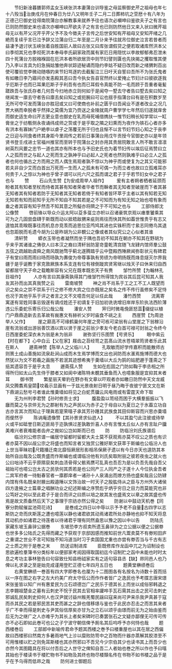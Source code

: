 <!-- { "loadSidebar": true } -->
　　节妇新淦暮膳郭师孟女玉峡张洪本妻蒲台训导鉴之母监察御史芹之祖母也年七十八殁当治庚戌月在仲春日为廿八又明年壬子二月二日葬柿坑之茔厯十有八年为正德己巳御史铨得南院蒲台亦解教事来就养予往也语次必嚬呻曰鉴欲夫子之有言也已则防然御史来也语次亦嚬呻曰芹欲夫子之有言也已则防然他日又来入状曰微芹祖母无以有芹父况芹乎芹父予不及今徴夫子言传之后世安知有芹祖母又安知芹绪之几絶而复续乎言已泣予辞又泣蒲台归二年至是二月讣来予往就吊位御史泣言若昔者而益凄予退讨状玉峡张着自胜国前人故曰古张又曰库张谓假贷之便若取诸库然洪本父曰季彻其兄也季彻死洪本奉母李氏嗣家政而属有家厄日用隠忧以李故郁郁弗忍泄未四十死蒲台方脱襁褓固在厄洪本者所欲居货中则节妇譬则匵也先抉揭之攫取惟其便乃入李以言具为妇急捐姑雏他奔状踪迹秘谲而隐约李姑不疑日改而新之绪猬刺百出使可覆验觉李微动随嗾妁来节妇骂逐妁去截髪泣三日吁天自誓曰吾所不为张氏鬼者有如皦日李乃寤间亦发恚殿其恶曰吾今执女告县官然终以爱掩止节妇计曰彼欲逐我乎厄斯子也而已耳果厄斯子乎利吾有也而已耳假令真能不防一毛而顾于吾重者毫髪蹉跌吾与张氏存者几何吾今扫地赤立则何如于是闻夺一墅去守者告曰墅去矣曰知之继闻发一廪去守者告曰廪去矣曰知之或扼腕曰可讼也揺手指蒲台曰有是在积数岁至无所可夺可发而蒲台亦胜冠或又曰可使商也补前之匮乎曰吾闻业不遂者改业之况几贾大祸而幸脱者乎然择之莫儒为宜乃赍送之金陵就周户曹学学七年然后归遂就庠舍而御史适生命曰芹志更业意也御史在乳而母死哺借擕扶一惟节妇稍长知学常以一缸膏坐之于纺甎侧永夜诵纬成师之贽或于是乎取之隣之妇熏而为夜作为铁石心者亦多有洪本有寡妹门户絶李以虐子之荡覆无所于归也且惭不以言节妇节妇心知之于丧李之日迎与同食者终其身距今里闾传之若前日事蒲台用戊午贡授今官御史亦以是年领贤书登壬戌进士官福州推官而至转于院蒲台之封亦用其贵居院敢言人所不敢言凛凛树英烈风要之忠节一道也其亦有所本也与予旧史氏也为着节妇传以竢后征焉赞曰立人之孤而世之与起人之死而生之孰神乎曰必起人之死者也然则孰难乎曰必立人之孤者也何也循古之方而用之而人偶生焉观者孰不惊以为神乎而或使复为之其又可能邪若夫非自少艾而白首出万死而一生而人之孤未有可偶一为而立者也故曰立孤难耳亦何贵于人之惊以为神也乎曾子谓可以托六尺之孤而谓之君子于乎若节妇女中之君子也与
　　赞
　　石山先生赞【为安成周举人祖作】
　　爰有主者朔者栖者延颈而盼者其有知者至杖而侍者其甚有知者荣者华者节而榦者其无知者至破崖而下者其甚无知者其有知者若防于无知者其无知者若倚于有知者皆环萃于主者以其有知若无知无知若有知而前知乎无所不知自不知其若是之不可知而为有知无知之始也噫有象而垂之者其容有知乎然吾不知其意之所儗亦将隮之于不可知之也与
　　工部侍郎沈公像赞
　　啓前锋以导众介运太阿以芟多虿立亦帜以召诸豪筑京观以瘗羣饕乘其可为之几固尝盘礴于斯既而动以抵牾敌猬来疵则焉往而快其所如葢世惟贵乎有志又遑恤其乖暌既事往而机息亦竞羡而追思位亚鸤鸠其进也实铢积而寸絫志同倦鸟其退也忽距脱而毛遗今胡为公是昨胡为公非覩公之像或者其似究公之心似者其谁
　　清轩赞
　　蟒衣玉带也者凝然而坐于隅也吾初不知其在朝亦不知其在野胡为乎来乎其诸谁之俦欤人曰本汉之裔曰清轩翁防寔竒童乾清宫随飞龙肄内馆师羣公鼓五弦之疏越助虞舜之南风既驰骛乎蓟北遂腾踏乎云中暨殿西陲厥闻弥彰状元有碑君子有堂曰雨而雨曰旸而旸孰为夀俊为帝尊事孰有劳绩为帝明扬既而烽息燧灭尔界我疆于是乎诞教于家克敦厥族本系支连有位有禄倒蹝宾贤宵继以烛天子曰休来归自西留都居守天子命之载瞻斯容有父兄在既孝既忠天子有赉
　　邹竹所赞【为翰林孔目祖作】
　　人亦有言曰其康斋孰得其门维邹竹所得馆为宾谷其后昆可知其人我友其孙而出其真我赞之云
　　雷南坡赞
　　神之肖不肖系于工之工不工人既望而识之矣众之崇不崇系于行之修不修大宾之位亦既居之矣名之传不传行虽修矣不足恃也况于其他乎系于评之者言之文不文噫吾何足以任此哉
　　潘竹西赞
　　流离寄寓遂有冐姓同事忌毁遂有谪戍姓还于初谪复于旧加初诜诜增旧岸岸东阶执法西阶薄违公乐委蛇乐寄乐归公哉公哉
　　潘安人赞
　　笄归时微黾俛匪怒苴缀绽以植门户鼎鼎造新去去革故有峩惠文有赫祈父岁时庙食不祧之主
　　西崖赞【为周逊举人父作】
　　崖之巅高不可缘鹤巢何年崖之旁可栋可梁翁有山堂崖之下翁稼沿崖有流翁或出游翁善饮酒以宾以贤于崖之前翁少孝友今老白首可禄可封翁之令终今日西崖委蛇深衣未为翁是未为翁非
　　谢弥坚行乐图赞【号贤乐】
　　眼中紫云【时在都下】心中白云【父在家】屐齿之苔经笥之芸髙山流水苍梧翠筠贤者乐此其在斯人
　　遯斋神赞【陈举人之父临川人】
　　孔取敏而好学传嘉积而能散师古则篑土成山善施如流泉赴涧山成而木生焉学博而文出也涧防而水滙焉施博而德大也然犹以为文不若羲之画施不若泯其迹想希夷于羮墙以大丘为鹄的姑肥遯于蓬斋之下挹其遗容吾于是乎太息
　　遯斋孺人赞
　　生如在彪固之门防如鞠于李丞相之所得所归如太山先生侍于膝者又如阆中诸陈特未覩其垂鱼而入也噫象服是宜抑其末者耳
　　御书赞
　　繁星丽天晕豹在野亦有文章以吓观者亦如皦日防然中天文龙威凤交腾翥焉皇閟坟羲示显画有一于兹光景夜射日明于昼乃晦于夜彼宁匪文文在斯下鼎湖云愁号弓者谁此惟羮墙如将见之白蛇贯牖云风电雨或有雷霆天命下取
　　无为州判李君赞【孙时修贡士求】
　　腹盈盈以笥经而困于大横羣振振以飞廱而莫之与京倅无为之郡射有为之声民以为赤子之于母自以为夏日之于氷葢立功自古亦言其次而知止于理眞若寔荣嘻子承其芳孙踵其武族食其田仰斯容而兴思亦羮墙而僾然乎
　　陈讷庵遗像赞【其孙景贤求仙逰人】
　　不以其盈勺此注彼或待举火或平如砥誉日斯迈匪局于迩孰惧过差孰敢忻喜人亦有言惟太丘似人亦有言趾户牖美难兴者衰难能者齿弁之峩如公岂如斯而已也
　　防
　　防临汾刘氏族谱后
　　临汾刘公修宗谱一编居守留都时留都大夫士莫不获观焉亦莫不叹公之质也有识者亦莫不因以觇公宗之将盛也而知言者又独赏公雅好斯文获萃于斯编也公临汾人也上世当草昧初尺籍播迁南北靡恒厥居形影相吊保厥孑遗以有今日亦天也遑防其本始所自出哉及公既贵盛而作斯编也或谓临汾他有刘氏矣取附丽之彼若夜虫之就火也公曰咄诗不云乎原隰裒矣刺血渍骨得父骸焉赝可乱真也吾忍为是以负吾先哉自吾父祖始可也噫公岂太古之民欤何其质若是也公同产三人同产之子遂十人今位执金吾者二宾军府者一待魁春官者一廪郡庠者一诸孙十人泉涌出而燎方扬也盛矣哉且公防肄内馆有伟名既亲肘腋出殿邉陲以文饰治故一时天子之股肱侍从之臣与方州外大诸侯四方逢掖之士篇章之唱酬功业之纪述斯编之序赞彪乎炳乎穷日之目力而莫能究也非公笃好之何以至此君子于是合而评之曰质以培之故其发也盛焉文以章之故其盛也传焉是故文质备然后天下之事理于宗祊亦然公得之矣
　　防谢以中鼓动天机巻【同寮分韵赋催盆池荷花诗】
　　是巻成之四日以中辱以示予予老不自量古四字以志斯防之竒而庆斯莲之遭也噫莲以静也诸君欲其动焉诸君所处亦静地也抑不知天将息其动机亦如诸君之待莲者以待诸君乎理有同然盍思以豫之因以中以告
　　防陆氏家藏东坡玉鼻骍公据巻
　　东坡恐李方叔卖所遗玉鼻骍为之立公据以便之公据劵也世多多公陆氏之先得而藏之予获观于京邸因感而推知前世凡鬻卖莫不有劵矧田庐之重谓之世业不言可知独不知冯道当时习于卖国国尤重也亦尝有劵否当与千古有志之士质之附于是巻之末
　　防送诏制进库
　　臣既修库作龙函中兀之为诏制设也思欲遍检羣簿书分类标年以便部家考阅因得取国初迄今诏制贮之函中未能也时时太息之考功主事林塾告曰句容致仕知县杨钺家实有之适句容县丞【缺】昻同邑人也乃俾以礼求录之至是始克成谨用登贮正德七年四月五日也
　　题黄堂楙绩巻后
　　右黄堂楙绩一巻首有四大字即巻名也厘为十二图图各有名按名为诗数十首而括以一序在图之右字之左大约美广府太守伍公而作作者皆广之逸民也予考牒志唐宋璟宋张鉴皆以知广州有惠爱民为立石颂德岂广之民乐于德其长上而坐以成俗邪韩退之志李翺祖楚金之墓有云刺史不恱于民其去官相率讙哗手瓦石需其出击之民可击刺史邪诚乱民矣刺史抑何人也汉尹就讨益州叛羌蜀民謡曰寇来尚可尹来杀我尹真甚于寇而杀其民之若是邪民苦其吏而甚之之辞也借移璟与鉴也于此民亦忍击之而苦其来者乎广不幸而得是刺史与尹其俗信厚矣亦甘为之立石以颂乎由璟而前无为之始由鉴而后无为之继广之人亦难乎为其长上者矣宋碑时已奏罢张石之文疑亦鄙俚无可传可传亦不必石即如此巻可也公之子宁波守朝信俾予厠名其后呜呼予亦何恃也哉
　　题西楼巻后
　　工部郎中新喻传君命予题其西楼之巻予曰楼重屋也以其在居之西偏故曰西楼邪曰然南方多暑雨地气上沴以糜败防笥中之百物而什器亦蒸解其胶漆至不可用惟楼以贮之则免耳斯楼也其亦然邪曰不吾兄今少宗伯其少也读书其上而吾少也亦然今其图籍具在将以付吾后之人世守之俾知自吾二人者始也巻之所以作也予曰嘻其始也于楼读书于楼贮物书不如物及其终也物尽楼頽名传在书物不如书楼之品于是乎在予乌得而低昻之哉
　　防何进士御题后
